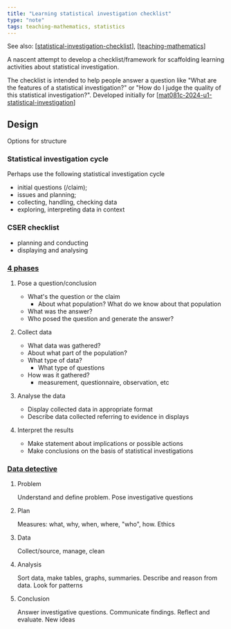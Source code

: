```yaml
---
title: "Learning statistical investigation checklist"
type: "note"
tags: teaching-mathematics, statistics
---
```


See also: [[statistical-investigation-checklist]], [[teaching-mathematics]]

A nascent attempt to develop a checklist/framework for scaffolding learning activities about statistical investigation.

The checklist is intended to help people answer a question like "What are the features of a statistical investigation?" or "How do I judge the quality of this statistical investigation?". Developed initially for [[mat081c-2024-u1-statistical-investigation]]

## Design

Options for structure

### Statistical investigation cycle

Perhaps use the following statistical investigation cycle

- initial questions (/claim);
- issues and planning;
- collecting, handling, checking data
- exploring, interpreting data in context

### CSER checklist

- planning and conducting
- displaying and analysing

### [4 phases](https://www.quanthub.com/10827-2/)

1. Pose a question/conclusion

    - What's the question or the claim
        - About what population? What do we know about that population
    - What was the answer?
    - Who posed the question and generate the answer?

2. Collect data

    - What data was gathered?
    - About what part of the population?
    - What type of data?
        - What type of questions
    - How was it gathered?
        - measurement, questionnaire, observation, etc

3. Analyse the data

    - Display collected data in appropriate format
    - Describe data collected referring to evidence in displays

4. Interpret the results

    - Make statement about implications or possible actions
    - Make conclusions on the basis of statistical investigations

### [Data detective](https://new.censusatschool.org.nz/resource/data-detective-poster/)

1. Problem

    Understand and define problem. Pose investigative questions

2. Plan

    Measures: what, why, when, where, "who", how. Ethics

3. Data

    Collect/source, manage, clean

4. Analysis

    Sort data, make tables, graphs, summaries. Describe and reason from data. Look for patterns

5. Conclusion

    Answer investigative questions. Communicate findings. Reflect and evaluate. New ideas



[//begin]: # "Autogenerated link references for markdown compatibility"
[statistical-investigation-checklist]: statistical-investigation-checklist "Statistical Investigation Checklist (CSER)"
[teaching-mathematics]: ..%2Fteaching-mathematics "Teaching Mathematics"
[mat081c-2024-u1-statistical-investigation]: ..%2F..%2FImplementation%2F2024%2FMAT081C%2Fmat081c-2024-u1-statistical-investigation "MAT081C Planning for unit 1 - statistical invesigation"
[//end]: # "Autogenerated link references"
